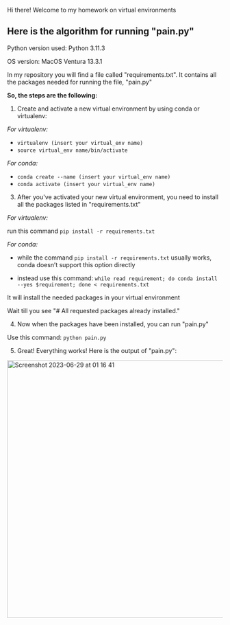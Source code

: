 Hi there!
Welcome to my homework on virtual environments

## Here is the algorithm for running "pain.py"
Python version used: Python 3.11.3

OS version: MacOS Ventura 13.3.1

In my repository you will find a file called "requirements.txt". It contains all the packages needed for running the file, "pain.py"

**So, the steps are the following:**
1) Create and activate a new virtual environment by using conda or virtualenv:

*For virtualenv:*

- `virtualenv (insert your virtual_env name)`
- `source virtual_env name/bin/activate`

*For conda:*
- `conda create --name (insert your virtual_env name)`
- `conda activate (insert your virtual_env name)`

3) After you've activated your new virtual environment, you need to install all the packages listed in "requirements.txt"

*For virtualenv:*

run this command `pip install -r requirements.txt`
   
*For conda:*

- while the command `pip install -r requirements.txt` usually works, conda doesn’t support this option directly

- instead use this command: `while read requirement; do conda install --yes $requirement; done < requirements.txt`

It will install the needed packages in your virtual environment

Wait till you see "# All requested packages already installed."

4) Now when the packages have been installed, you can run "pain.py"
   
Use this command: `python pain.py`

5) Great! Everything works! Here is the output of "pain.py":

<img width="600" alt="Screenshot 2023-06-29 at 01 16 41" src="https://github.com/apieceofwork/BI_2021_Python/assets/57996343/16197ba4-9d10-4ef5-bfb6-efd37bbff510">

